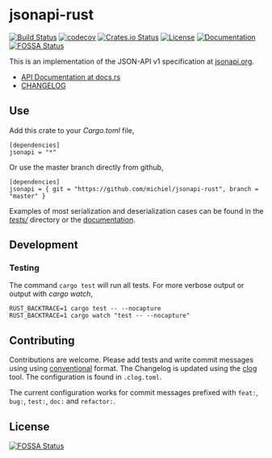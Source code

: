 # jsonapi-rust

[![Build Status](https://travis-ci.org/michiel/jsonapi-rust.svg?branch=master)](https://travis-ci.org/michiel/jsonapi-rust)
[![codecov](https://codecov.io/gh/michiel/jsonapi-rust/branch/master/graph/badge.svg)](https://codecov.io/gh/michiel/jsonapi-rust)
[![Crates.io Status](http://meritbadge.herokuapp.com/jsonapi)](https://crates.io/crates/jsonapi)
[![License](https://img.shields.io/badge/license-MIT-blue.svg)](https://raw.githubusercontent.com/michiel/jsonapi-rust/master/LICENSE)
[![Documentation](https://docs.rs/jsonapi/badge.svg)](https://docs.rs/jsonapi)
[![FOSSA Status](https://app.fossa.io/api/projects/git%2Bgithub.com%2Fmichiel%2Fjsonapi-rust.svg?type=shield)](https://app.fossa.io/projects/git%2Bgithub.com%2Fmichiel%2Fjsonapi-rust?ref=badge_shield)

This is an implementation of the JSON-API v1 specification at [jsonapi.org](http://jsonapi.org/).

  * [API Documentation at docs.rs](https://docs.rs/jsonapi)
  * [CHANGELOG](https://github.com/michiel/jsonapi-rust/blob/master/CHANGELOG.md)

## Use

Add this crate to your _Cargo.toml_ file,

    [dependencies]
    jsonapi = "*"

Or use the master branch directly from github,

    [dependencies]
    jsonapi = { git = "https://github.com/michiel/jsonapi-rust", branch = "master" }

Examples of most serialization and deserialization cases can be found in the [_tests/_](https://github.com/michiel/jsonapi-rust/tree/master/tests) directory or the [documentation](https://docs.rs/jsonapi).

## Development

### Testing

The command `cargo test` will run all tests. For more verbose output or output with _cargo watch_,

    RUST_BACKTRACE=1 cargo test -- --nocapture
    RUST_BACKTRACE=1 cargo watch "test -- --nocapture"

## Contributing

Contributions are welcome. Please add tests and write commit messages using 
using [conventional](https://github.com/conventional-changelog/conventional-changelog/blob/a5505865ff3dd710cf757f50530e73ef0ca641da/conventions/angular.md) format. The Changelog is updated using the [clog](https://github.com/clog-tool/clog-cli) tool. The configuration is found in `.clog.toml`.

The current configuration works for commit messages prefixed with `feat:`, `bug:`, `test:`, `doc:` and `refactor:`.




## License
[![FOSSA Status](https://app.fossa.io/api/projects/git%2Bgithub.com%2Fmichiel%2Fjsonapi-rust.svg?type=large)](https://app.fossa.io/projects/git%2Bgithub.com%2Fmichiel%2Fjsonapi-rust?ref=badge_large)